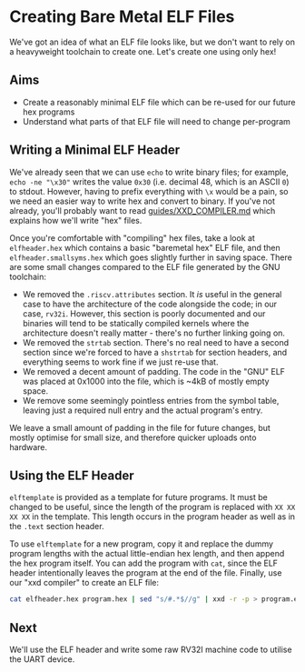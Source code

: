 # Creating Bare Metal ELF Files

We've got an idea of what an ELF file looks like, but we don't want to rely on a heavyweight toolchain to create one. Let's create one using only hex!

## Aims

- Create a reasonably minimal ELF file which can be re-used for our future hex programs
- Understand what parts of that ELF file will need to change per-program

## Writing a Minimal ELF Header

We've already seen that we can use `echo` to write binary files; for example, `echo -ne "\x30"` writes the value `0x30` (i.e. decimal 48, which is an ASCII `0`) to stdout. However, having to prefix everything with `\x` would be a pain, so we need an easier way to write hex and convert to binary. If you've not already, you'll probably want to read [guides/XXD\_COMPILER.md](../guides/XXD_COMPILER.md) which explains how we'll write "hex" files.

Once you're comfortable with "compiling" hex files, take a look at `elfheader.hex` which contains a basic "baremetal hex" ELF file, and then `elfheader.smallsyms.hex` which goes slightly further in saving space. There are some small changes compared to the ELF file generated by the GNU toolchain:

- We removed the `.riscv.attributes` section. It _is_ useful in the general case to have the architecture of the code alongside the code; in our case, `rv32i`. However, this section is poorly documented and our binaries will tend to be statically compiled kernels where the architecture doesn't really matter - there's no further linking going on.
- We removed the `strtab` section. There's no real need to have a second section since we're forced to have a `shstrtab` for section headers, and everything seems to work fine if we just re-use that.
- We removed a decent amount of padding. The code in the "GNU" ELF was placed at 0x1000 into the file, which is ~4kB of mostly empty space.
- We remove some seemingly pointless entries from the symbol table, leaving just a required null entry and the actual program's entry.

We leave a small amount of padding in the file for future changes, but mostly optimise for small size, and therefore quicker uploads onto hardware.

## Using the ELF Header

`elftemplate` is provided as a template for future programs. It must be changed to be useful, since the length of the program is replaced with `XX XX XX XX` in the template. This length occurs in the program header as well as in the `.text` section header.

To use `elftemplate` for a new program, copy it and replace the dummy program lengths with the actual little-endian hex length, and then append the hex program itself. You can add the program with `cat`, since the ELF header intentionally leaves the program at the end of the file. Finally, use our "xxd compiler" to create an ELF file:

```bash
cat elfheader.hex program.hex | sed "s/#.*$//g" | xxd -r -p > program.elf
```

## Next

We'll use the ELF header and write some raw RV32I machine code to utilise the UART device.
